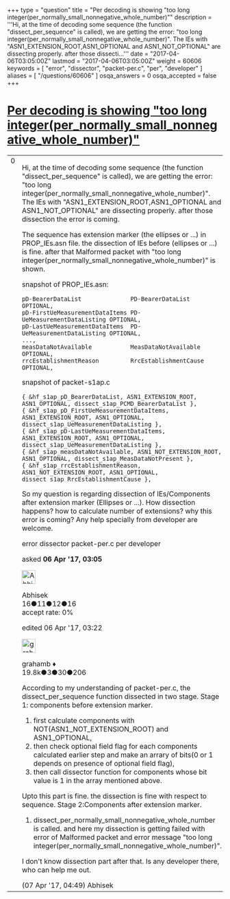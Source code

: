 +++
type = "question"
title = "Per decoding is showing &quot;too long integer(per_normally_small_nonnegative_whole_number)&quot;"
description = '''Hi, at the time of decoding some sequence (the function &quot;dissect_per_sequence&quot; is called), we are getting  the error: &quot;too long integer(per_normally_small_nonnegative_whole_number)&quot;. The IEs with  &quot;ASN1_EXTENSION_ROOT,ASN1_OPTIONAL and ASN1_NOT_OPTIONAL&quot; are dissecting properly. after those dissecti...'''
date = "2017-04-06T03:05:00Z"
lastmod = "2017-04-06T03:05:00Z"
weight = 60606
keywords = [ "error", "dissector", "packet-per.c", "per", "developer" ]
aliases = [ "/questions/60606" ]
osqa_answers = 0
osqa_accepted = false
+++

<div class="headNormal">

# [Per decoding is showing "too long integer(per\_normally\_small\_nonnegative\_whole\_number)"](/questions/60606/per-decoding-is-showing-too-long-integerper_normally_small_nonnegative_whole_number)

</div>

<div id="main-body">

<div id="askform">

<table id="question-table" style="width:100%;"><colgroup><col style="width: 50%" /><col style="width: 50%" /></colgroup><tbody><tr class="odd"><td style="width: 30px; vertical-align: top"><div class="vote-buttons"><div id="post-60606-score" class="post-score" title="current number of votes">0</div><div id="favorite-count" class="favorite-count"></div></div></td><td><div id="item-right"><div class="question-body"><p>Hi, at the time of decoding some sequence (the function "dissect_per_sequence" is called), we are getting the error: "too long integer(per_normally_small_nonnegative_whole_number)". The IEs with "ASN1_EXTENSION_ROOT,ASN1_OPTIONAL and ASN1_NOT_OPTIONAL" are dissecting properly. after those dissection the error is coming.</p><p>The sequence has extension marker (the ellipses or ...) in PROP_IEs.asn file. the dissection of IEs before (ellipses or ...) is fine. after that Malformed packet with "too long integer(per_normally_small_nonnegative_whole_number)" is shown.</p><p>snapshot of PROP_IEs.asn:</p><pre><code>pD-BearerDataList              PD-BearerDataList           OPTIONAL,
pD-FirstUeMeasurementDataItems PD-UeMeasurementDataListing OPTIONAL,
pD-LastUeMeasurementDataItems  PD-UeMeasurementDataListing OPTIONAL,
...,
measDataNotAvailable           MeasDataNotAvailable        OPTIONAL,
rrcEstablishmentReason         RrcEstablishmentCause       OPTIONAL,</code></pre><p>snapshot of packet-s1ap.c</p><pre><code>{ &amp;hf_s1ap_pD_BearerDataList, ASN1_EXTENSION_ROOT, ASN1_OPTIONAL, dissect_s1ap_PCMD_BearerDataList },
{ &amp;hf_s1ap_pD_FirstUeMeasurementDataItems, ASN1_EXTENSION_ROOT, ASN1_OPTIONAL, dissect_s1ap_UeMeasurementDataListing },
{ &amp;hf_s1ap_pD-LastUeMeasurementDataItems, ASN1_EXTENSION_ROOT, ASN1_OPTIONAL, dissect_s1ap_UeMeasurementDataListing },
{ &amp;hf_s1ap_measDataNotAvailable, ASN1_NOT_EXTENSION_ROOT, ASN1_OPTIONAL, dissect_s1ap_MeasDataNotPresent },
{ &amp;hf_s1ap_rrcEstablishmentReason, ASN1_NOT_EXTENSION_ROOT, ASN1_OPTIONAL, dissect_s1ap_RrcEstablishmentCause },</code></pre><p>So my question is regarding dissection of IEs/Components after extension marker (Ellipses or ...). How dissection happens? how to calculate number of extensions? why this error is coming? Any help specially from developer are welcome.</p></div><div id="question-tags" class="tags-container tags">error dissector packet-per.c per developer</div><div id="question-controls" class="post-controls"></div><div class="post-update-info-container"><div class="post-update-info post-update-info-user"><p>asked <strong>06 Apr '17, 03:05</strong></p><img src="https://secure.gravatar.com/avatar/48912e037040264c21d2e543aca485e5?s=32&amp;d=identicon&amp;r=g" class="gravatar" width="32" height="32" alt="Abhisek&#39;s gravatar image" /><p>Abhisek<br />
<span class="score" title="16 reputation points">16</span><span title="11 badges"><span class="badge1">●</span><span class="badgecount">11</span></span><span title="12 badges"><span class="silver">●</span><span class="badgecount">12</span></span><span title="16 badges"><span class="bronze">●</span><span class="badgecount">16</span></span><br />
<span class="accept_rate" title="Rate of the user&#39;s accepted answers">accept rate:</span> <span title="Abhisek has no accepted answers">0%</span></p></div><div class="post-update-info post-update-info-edited"><p>edited 06 Apr '17, 03:22</p><img src="https://secure.gravatar.com/avatar/d2a7e24ca66604c749c7c88c1da8ff78?s=32&amp;d=identicon&amp;r=g" class="gravatar" width="32" height="32" alt="grahamb&#39;s gravatar image" /><p>grahamb ♦<br />
<span class="score" title="19834 reputation points"><span>19.8k</span></span><span title="3 badges"><span class="badge1">●</span><span class="badgecount">3</span></span><span title="30 badges"><span class="silver">●</span><span class="badgecount">30</span></span><span title="206 badges"><span class="bronze">●</span><span class="badgecount">206</span></span></p></div></div><div id="comments-container-60606" class="comments-container"><span id="60645"></span><div id="comment-60645" class="comment"><div id="post-60645-score" class="comment-score"></div><div class="comment-text"><p>According to my understanding of packet-per.c, the dissect_per_sequence function dissected in two stage. Stage 1: components before extension marker.</p><ol><li>first calculate components with NOT(ASN1_NOT_EXTENSION_ROOT) and ASN1_OPTIONAL,</li><li>then check optional field flag for each components calculated earlier step and make an arrary of bits(0 or 1 depends on presence of optional field flag),</li><li>then call dissector function for components whose bit value is 1 in the array mentioned above.</li></ol><p>Upto this part is fine. the dissection is fine with respect to sequence. Stage 2:Components after extension marker.</p><ol><li>dissect_per_normally_small_nonnegative_whole_number is called. and here my dissection is getting failed with error of Malformed packet and error message "too long integer(per_normally_small_nonnegative_whole_number)".</li></ol><p>I don't know dissection part after that. Is any developer there, who can help me out.</p></div><div id="comment-60645-info" class="comment-info"><span class="comment-age">(07 Apr '17, 04:49)</span> Abhisek</div></div></div><div id="comment-tools-60606" class="comment-tools"></div><div class="clear"></div><div id="comment-60606-form-container" class="comment-form-container"></div><div class="clear"></div></div></td></tr></tbody></table>

</div>

</div>


